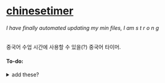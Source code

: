 # [chinesetimer](https://nebobyeoli.github.io/chinesetimer/)

###### I have finally automated updating my min files, I am s t r o n g

중국어 수업 시간에 사용할 수 있을(?) 중국어 타이머.

#### To-do:

<details>
  <summary>add these?</summary>
  <br>
  
  - 제한시간설정
  - 선 색상(원고지, 팔레트?)
  - 글 밝기(전반적)
  - ❌원고지투명도
  - 움직이는 배경? 배경색상투명도?
  - fps 조절...?
  > ~~커밋 커밋 커몬~~
</details>

